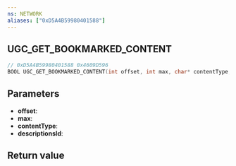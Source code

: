 ```yaml
---
ns: NETWORK
aliases: ["0xD5A4B59980401588"]
---
```

## UGC_GET_BOOKMARKED_CONTENT

```c
// 0xD5A4B59980401588 0x4609D596
BOOL UGC_GET_BOOKMARKED_CONTENT(int offset, int max, char* contentType, int* descriptionsId);
```

## Parameters
* **offset**: 
* **max**: 
* **contentType**: 
* **descriptionsId**: 

## Return value

